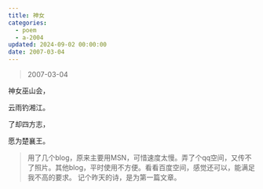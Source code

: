 ```yaml
---
title: 神女
categories:
  - poem
  - a-2004
updated: 2024-09-02 00:00:00
date: 2007-03-04
---
```


> 2007-03-04

神女巫山会，

云雨钓湘江。

了却四方志，

愿为楚襄王。

> 用了几个blog，原来主要用MSN，可惜速度太慢。弄了个qq空间，又传不了照片。其他blog，平时使用不方便。看看百度空间，感觉还可以，能满足我不高的要求。
> 记个昨天的诗，是为第一篇文章。